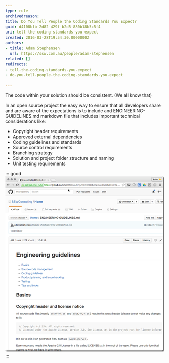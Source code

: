```yaml
---
type: rule
archivedreason: 
title: Do You Tell People the Coding Standards You Expect?
guid: d4108bfb-2d82-429f-b2d5-880b18b5c5f4
uri: tell-the-coding-standards-you-expect
created: 2016-03-28T19:54:30.0000000Z
authors:
- title: Adam Stephensen
  url: https://ssw.com.au/people/adam-stephensen
related: []
redirects:
- tell-the-coding-standards-you-expect
- do-you-tell-people-the-coding-standards-you-expect

---
```


The code within your solution should be consistent. (We all know that)

In an open source project the easy way to ensure that all developers share and are aware of the expectations is to include and ENGINEERING-GUIDELINES.md markdown file that includes important technical considerations like:

<!--endintro-->



* Copyright header requirements
* Approved external dependencies
* Coding guidelines and standards
* Source control requirements
* Branching strategy
* Solution and project folder structure and naming
* Unit testing requirements



::: good  
![Figure: Good Example - Adding an ENGINEERING-GUIDELINES.md to your project clearly defines the engineering practices and guidelines that must be required for contributors pull requests to be accepted](guidelines-opensource.png)  
:::
